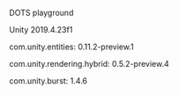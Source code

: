 DOTS playground

Unity 2019.4.23f1

com.unity.entities: 0.11.2-preview.1

com.unity.rendering.hybrid: 0.5.2-preview.4

com.unity.burst: 1.4.6

